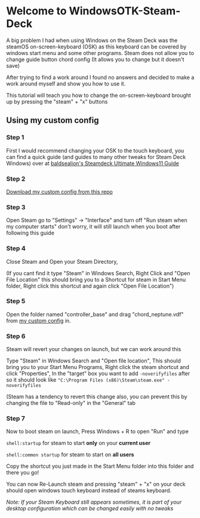 # Welcome to WindowsOTK-Steam-Deck

A big problem I had when using Windows on the Steam Deck was the steamOS on-screen-keyboard (OSK) as this keyboard can be covered by windows start menu and some other programs. Steam does not allow you to change guide button chord config (It allows you to change but it doesn't save)

After trying to find a work around I found no answers and decided to make a work around myself and show you how to use it.

This tutorial will teach you how to change the on-screen-keyboard brought up by pressing the "steam" + "x" buttons

## Using my custom config

### Step 1
First I would recommend changing your OSK to the touch keyboard, you can find a quick guide (and guides to many other tweaks for Steam Deck Windows) over at [baldsealion's Steamdeck Ultimate Windows11 Guide](https://github.com/baldsealion/Steamdeck-Ultimate-Windows11-Guide/wiki/1.2-Windows-OS-Tweaks#replace-on-screen-keyboard-with-touch-keyboard)

### Step 2
[Download my custom config from this repo](https://github.com/prey-io/WindowsOTK-Steam-Deck/archive/refs/heads/main.zip)

### Step 3
Open Steam go to "Settings" -> "Interface" and turn off "Run steam when my computer starts" don't worry, it will still launch when you boot after following this guide

### Step 4
Close Steam and Open your Steam Directory,

(If you cant find it type "Steam" in Windows Search, Right Click and "Open File Location" this should bring you to a Shortcut for steam in Start Menu folder, Right click this shortcut and again click "Open File Location")

### Step 5
Open the folder named "controller_base" and drag "chord_neptune.vdf" from [my custom config](https://github.com/prey-io/WindowsOTK-Steam-Deck/archive/refs/heads/main.zip) in.

### Step 6
Steam will revert your changes on launch, but we can work around this

Type "Steam" in Windows Search and "Open file location", This should bring you to your Start Menu Programs, Right click the steam shortcut and click "Properties", In the "target" box you want to add `-noverifyfiles` after so it should look like `"C:\Program Files (x86)\Steam\steam.exe" -noverifyfiles`

(Steam has a tendency to revert this change also, you can prevent this by changing the file to "Read-only" in the "General" tab

### Step 7
Now to boot steam on launch,
Press Windows + R to open "Run" and type 

`shell:startup` for steam to start **only** on your **current user**

`shell:common startup` for steam to start on **all users**

Copy the shortcut you just made in the Start Menu folder into this folder and there you go!

You can now Re-Launch steam and pressing "steam" + "x" on your deck should open windows touch keyboard instead of steams keyboard.


_Note: If your Steam Keyboard still appears sometimes, it is part of your desktop configuration which can be changed easily with no tweaks_
